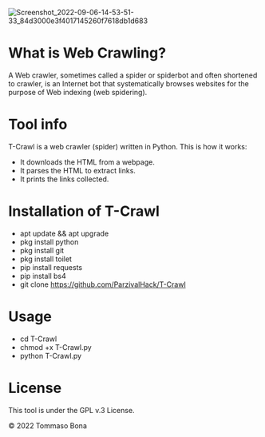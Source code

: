 ![Screenshot_2022-09-06-14-53-51-33_84d3000e3f4017145260f7618db1d683](https://user-images.githubusercontent.com/82817793/188644163-df6fc958-95d5-4a1b-b74b-41e12cef9263.jpg)
# What is Web Crawling?
A Web crawler, sometimes called a spider or spiderbot and often shortened to crawler, is an Internet bot that systematically browses websites for the purpose of Web indexing (web spidering).

# Tool info
T-Crawl is a web crawler (spider) written in Python.
This is how it works:
* It downloads the HTML from a webpage.
* It parses the HTML to extract links.
* It prints the links collected.

# Installation of T-Crawl
* apt update && apt upgrade
* pkg install python
* pkg install git
* pkg install toilet
* pip install requests
* pip install bs4
* git clone https://github.com/ParzivalHack/T-Crawl

# Usage
* cd T-Crawl
* chmod +x T-Crawl.py
* python T-Crawl.py

# License
This tool is under the GPL v.3 License.

© 2022 Tommaso Bona

